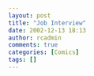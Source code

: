 ```yaml
---
layout: post
title: "Job Interview"
date: 2002-12-13 18:13
author: rcadmin
comments: true
categories: [Comics]
tags: []
---
```

<!--more--><img src="/wp/wp-content/comics/20021213.gif" alt="" />
